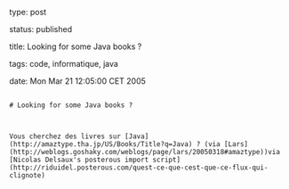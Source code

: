 type: post
status: published
title: Looking for some Java books ?
tags: code, informatique, java
date: Mon Mar 21 12:05:00 CET 2005
~~~~~~
# Looking for some Java books ?

Vous cherchez des livres sur [Java](http://amaztype.tha.jp/US/Books/Title?q=Java) ? (via [Lars](http://weblogs.goshaky.com/weblogs/page/lars/20050318#amaztype))via [Nicolas Delsaux's posterous import script](http://riduidel.posterous.com/quest-ce-que-cest-que-ce-flux-qui-clignote)